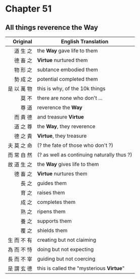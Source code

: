 # Chapter 51
## All things reverence the Way

| Original | English Translation |
| -: | -- |
| 道 生 之 | the **Way** gave life to them |
| 德 畜 之 | **Virtue** nurtured them |
| 物 形 之 | subtance embodied them |
| 勢 成 之 | potential completed them |
| 是 以 萬 物 | this is why, of the 10k things |
| 莫 不 | there are none who don't ... | 
| 尊 道 | reverence the **Way** |
| 而 貴 德 | and treasure **Virtue** |
| 道 之 尊 | the **Way**, they reverence |
| 德 之 貴 | **Virtue**, they treasure |
| 夫 莫 之 命 | (? the fate of those who don't ?) |
| 而 常 自 然 | (? as well as continuing naturally thus ?) |
| 故 道 生 之 | the **Way** gives life to them |
| 德 畜 之 | **Virtue** nurtures them |
| 長 之 | guides them |
| 育 之 | raises them |
| 成 之 | completes them |
| 熟 之 | ripens them |
| 養 之 | supports them |
| 覆 之 | shields them |
| 生 而 不 有 | creating but not claiming |
| 為 而 不 恃 | doing but not expecting |
| 長 而 不 宰 | guiding but not coercing |
| 是 謂 玄 德 | this is called the "mysterious **Virtue**" |

